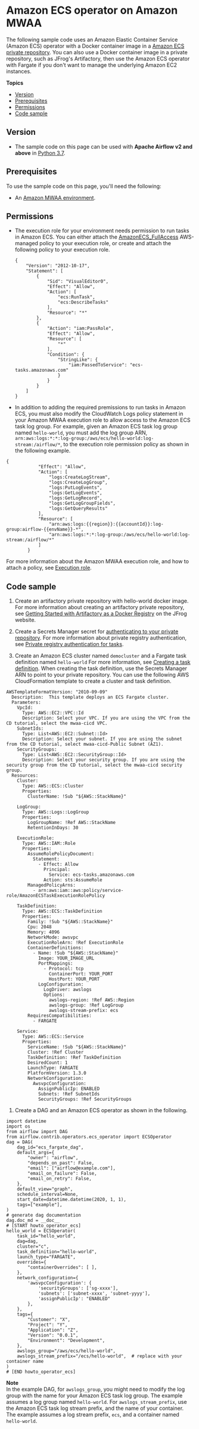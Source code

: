 # Amazon ECS operator on Amazon MWAA<a name="samples-ecs-operator"></a>

The following sample code uses an Amazon Elastic Container Service \(Amazon ECS\) operator with a Docker container image in a [Amazon ECS private repository](https://docs.aws.amazon.com/AmazonECS/latest/developerguide/private-auth.html)\. You can also use a Docker container image in a private repository, such as JFrog's Artifactory, then use the Amazon ECS operator with Fargate if you don't want to manage the underlying Amazon EC2 instances\.

**Topics**
+ [Version](#samples-ecs-operator-version)
+ [Prerequisites](#samples-ecs-operator-prereqs)
+ [Permissions](#samples-ecs-operator-permissions)
+ [Code sample](#samples-ecs-operator-code)

## Version<a name="samples-ecs-operator-version"></a>
+ The sample code on this page can be used with **Apache Airflow v2 and above** in [Python 3\.7](https://www.python.org/dev/peps/pep-0537/)\.

## Prerequisites<a name="samples-ecs-operator-prereqs"></a>

To use the sample code on this page, you'll need the following:
+ An [Amazon MWAA environment](get-started.md)\.

## Permissions<a name="samples-ecs-operator-permissions"></a>
+ The execution role for your environment needs permission to run tasks in Amazon ECS\. You can either attach the [AmazonECS\_FullAccess](https://console.aws.amazon.com/iam/home#policies/arn:aws:iam::aws:policy/AmazonECS_FullAccess$jsonEditor) AWS\-managed policy to your execution role, or create and attach the following policy to your execution role\.

  ```
  {
      "Version": "2012-10-17",
      "Statement": [
          {
              "Sid": "VisualEditor0",
              "Effect": "Allow",
              "Action": [
                  "ecs:RunTask",
                  "ecs:DescribeTasks"
              ],
              "Resource": "*"
          },
          {
              "Action": "iam:PassRole",
              "Effect": "Allow",
              "Resource": [
                  "*"
              ],
              "Condition": {
                  "StringLike": {
                      "iam:PassedToService": "ecs-tasks.amazonaws.com"
                  }
              }
          }
      ]
  }
  ```
+  In addition to adding the required premissions to run tasks in Amazon ECS, you must also modify the CloudWatch Logs policy statement in your Amazon MWAA execution role to allow access to the Amazon ECS task log group\. For example, given an Amazon ECS task log group named `hello-world`, you must add the log group ARN, `arn:aws:logs:*:*:log-group:/aws/ecs/hello-world:log-stream:/airflow/*`, to the execution role permission policy as shown in the following example\. 

  ```
  {
              "Effect": "Allow",
              "Action": [
                  "logs:CreateLogStream",
                  "logs:CreateLogGroup",
                  "logs:PutLogEvents",
                  "logs:GetLogEvents",
                  "logs:GetLogRecord",
                  "logs:GetLogGroupFields",
                  "logs:GetQueryResults"
              ],
              "Resource": [
                  "arn:aws:logs:{{region}}:{{accountId}}:log-group:airflow-{{envName}}-*",
                  "arn:aws:logs:*:*:log-group:/aws/ecs/hello-world:log-stream:/airflow/*"
              ]
          }
  ```

 For more information about the Amazon MWAA execution role, and how to attach a policy, see [Execution role](mwaa-create-role.md)\. 

## Code sample<a name="samples-ecs-operator-code"></a>

1.  Create an artifactory private repository with hello\-world docker image\. For more information about creating an artifactory private repository, see [Getting Started with Artifactory as a Docker Registry](https://www.jfrog.com/confluence/display/JFROG/Getting+Started+with+Artifactory+as+a+Docker+Registry) on the JFrog website\. 

1.  Create a Secrets Manager secret for [authenticating to your private repository](http://aws.amazon.com/blogs/compute/introducing-private-registry-authentication-support-for-aws-fargate/)\. For more information about private registry authentication, see [Private registry authentication for tasks](https://docs.aws.amazon.com/AmazonECS/latest/developerguide/private-auth)\. 

1.  Create an Amazon ECS cluster named `democluster` and a Fargate task definition named `hello-world` For more information, see [Creating a task definition](https://docs.aws.amazon.com/AmazonECS/latest/developerguide/create-task-definition)\. When creating the task definition, use the Secrets Manager ARN to point to your private repository\. You can use the following AWS CloudFormation template to create a cluster and task definition\. 

   ```
   AWSTemplateFormatVersion: "2010-09-09"
     Description:  This template deploys an ECS Fargate cluster.
     Parameters:
       VpcId:
         Type: AWS::EC2::VPC::Id
         Description: Select your VPC. If you are using the VPC from the CD tutorial, select the mwaa-cicd VPC.
       SubnetIds:
         Type: List<AWS::EC2::Subnet::Id>
         Description: Select your subnet. If you are using the subnet from the CD tutorial, select mwaa-cicd-Public Subnet (AZ1).
       SecurityGroups:
         Type: List<AWS::EC2::SecurityGroup::Id>
         Description: Select your security group. If you are using the security group from the CD tutorial, select the mwaa-cicd security group.
     Resources:
       Cluster:
         Type: AWS::ECS::Cluster
         Properties:
           ClusterName: !Sub "${AWS::StackName}"
   
       LogGroup:
         Type: AWS::Logs::LogGroup
         Properties:
           LogGroupName: !Ref AWS::StackName
           RetentionInDays: 30
   
       ExecutionRole:
         Type: AWS::IAM::Role
         Properties:
           AssumeRolePolicyDocument:
             Statement:
               - Effect: Allow
                 Principal:
                   Service: ecs-tasks.amazonaws.com
                 Action: sts:AssumeRole
           ManagedPolicyArns:
             - arn:aws:iam::aws:policy/service-role/AmazonECSTaskExecutionRolePolicy
   
       TaskDefinition:
         Type: AWS::ECS::TaskDefinition
         Properties:
           Family: !Sub "${AWS::StackName}"
           Cpu: 2048
           Memory: 4096
           NetworkMode: awsvpc
           ExecutionRoleArn: !Ref ExecutionRole
           ContainerDefinitions:
             - Name: !Sub "${AWS::StackName}"
               Image: YOUR_IMAGE_URL
               PortMappings:
                 - Protocol: tcp
                   ContainerPort: YOUR_PORT
                   HostPort: YOUR_PORT
               LogConfiguration:
                 LogDriver: awslogs
                 Options:
                   awslogs-region: !Ref AWS::Region
                   awslogs-group: !Ref LogGroup
                   awslogs-stream-prefix: ecs
           RequiresCompatibilities:
             - FARGATE
   
       Service:
         Type: AWS::ECS::Service
         Properties:
           ServiceName: !Sub "${AWS::StackName}"
           Cluster: !Ref Cluster
           TaskDefinition: !Ref TaskDefinition
           DesiredCount: 1
           LaunchType: FARGATE
           PlatformVersion: 1.3.0
           NetworkConfiguration:
             AwsvpcConfiguration:
               AssignPublicIp: ENABLED
               Subnets: !Ref SubnetIds
               SecurityGroups: !Ref SecurityGroups
   ```

1.  Create a DAG and an Amazon ECS operator as shown in the following\. 

   ```
   import datetime
   import os
   from airflow import DAG
   from airflow.contrib.operators.ecs_operator import ECSOperator
   dag = DAG(
       dag_id="ecs_fargate_dag",
       default_args={
           "owner": "airflow",
           "depends_on_past": False,
           "email": ["airflow@example.com"],
           "email_on_failure": False,
           "email_on_retry": False,
       },
       default_view="graph",
       schedule_interval=None,
       start_date=datetime.datetime(2020, 1, 1),
       tags=["example"],
   )
   # generate dag documentation
   dag.doc_md = __doc__
   # [START howto_operator_ecs]
   hello_world = ECSOperator(
       task_id="hello_world",
       dag=dag,
       cluster="c",
       task_definition="hello-world",
       launch_type="FARGATE",
       overrides={
           "containerOverrides": [ ],
       },
       network_configuration={
           'awsvpcConfiguration': {
               'securityGroups': ['sg-xxxx'],
               'subnets': ['subnet-xxxx', 'subnet-yyyy'],
               'assignPublicIp': "ENABLED"
           },
       },
       tags={
           "Customer": "X",
           "Project": "Y",
           "Application": "Z",
           "Version": "0.0.1",
           "Environment": "Development",
       },
       awslogs_group="/aws/ecs/hello-world",
       awslogs_stream_prefix="/ecs/hello-world",  # replace with your container name
   )
   # [END howto_operator_ecs]
   ```
**Note**  
 In the example DAG, for `awslogs_group`, you might need to modify the log group with the name for your Amazon ECS task log group\. The example assumes a log group named `hello-world`\. For `awslogs_stream_prefix`, use the Amazon ECS task log stream prefix, and the name of your container\. The example assumes a log stream prefix, `ecs`, and a container named `hello-world`\. 
